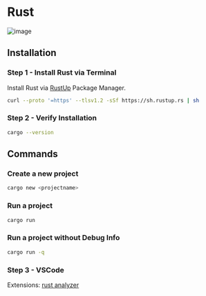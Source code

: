 # Rust

![image](https://github.com/user-attachments/assets/16bf77c9-f221-4d50-ba1f-254793a4da98)


## Installation 

### Step 1 - Install Rust via Terminal
Install Rust via [RustUp](rust-lang.org/tools/install) Package Manager.

```bash
curl --proto '=https' --tlsv1.2 -sSf https://sh.rustup.rs | sh
```


### Step 2 - Verify Installation

```bash
cargo --version
```

## Commands

### Create a new project
```bash
cargo new <projectname>
```

### Run a project
```bash
cargo run
```

### Run a project without Debug Info
```bash
cargo run -q
```


### Step 3 - VSCode

Extensions: [rust analyzer](https://code.visualstudio.com/docs/languages/rust)
